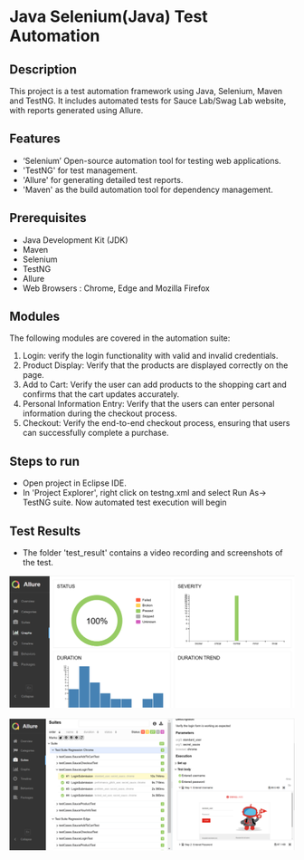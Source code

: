 # Java Selenium(Java) Test Automation
## Description
This project is a test automation framework using Java, Selenium, Maven and TestNG. It includes automated tests for Sauce Lab/Swag Lab website, with reports generated using Allure.

## Features
- ‘Selenium’ Open-source automation tool for testing web applications.
- 'TestNG' for test management.
- 'Allure' for generating detailed test reports.
- 'Maven' as the build automation tool for dependency management.

## Prerequisites
- Java Development Kit (JDK)
- Maven
- Selenium
- TestNG
- Allure
- Web Browsers : Chrome, Edge and Mozilla Firefox

## Modules
The following modules are covered in the automation suite:
1.	Login: verify the login functionality with valid and invalid credentials.
2.	Product Display: Verify that the products are displayed correctly on the page.
3.	Add to Cart: Verify the user can add products to the shopping cart and confirms that the cart updates accurately.
4.	Personal Information Entry: Verify that the users can enter personal information during the checkout process.
5.	Checkout: Verify the end-to-end checkout process, ensuring that users can successfully complete a purchase.

## Steps to run
- Open project in Eclipse IDE.
- In 'Project Explorer', right click on testng.xml and select Run As-> TestNG suite.
Now automated test execution will begin

## Test Results
- The folder 'test_result' contains a video recording and screenshots of the test.

![Test Result Graphical Representation](./test_results/Test_Result_graphical_Representation_Using_AllureReport.png)

 
![Test Result Screenshot](./test_results/Test_Result_Screenshot.png)

 


